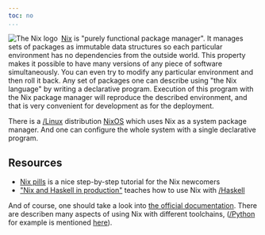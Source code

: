 ```yaml
---
toc: no
...
```


<img src="https://avatars0.githubusercontent.com/u/487568?s=64&v=4" alt="The Nix logo" style="float: left; margin-right: 0.5em;">

[Nix](https://nixos.org/manual/nix/stable/) is "purely functional package manager". It manages sets of packages as immutable data structures so each particular environment has no dependencies from the outside world. This property makes it possible to have many versions of any piece of software simultaneously. You can even try to modify any particular environment and then roll it back. Any set of packages one can describe using "the Nix language" by writing a declarative program. Execution of this program with the Nix package manager will reproduce the described environment, and that is very convenient for development as for the deployment.
 
There is a [/Linux]() distribution [NixOS](https://nixos.org) which uses Nix as a system package manager. And one can configure the whole system with a single declarative program.

## Resources

- [Nix pills](https://nixos.org/guides/nix-pills/) is a nice step-by-step tutorial for the Nix newcomers
- ["Nix and Haskell in production"](https://github.com/Gabriel439/haskell-nix) teaches how to use Nix with [/Haskell]()

And of course, one should take a look into [the official documentation](https://nixos.org/learn.html). There are describen many aspects of using Nix with different toolchains, ([/Python]() for example is mentioned [here](https://nixos.org/manual/nixpkgs/stable/#python)). 